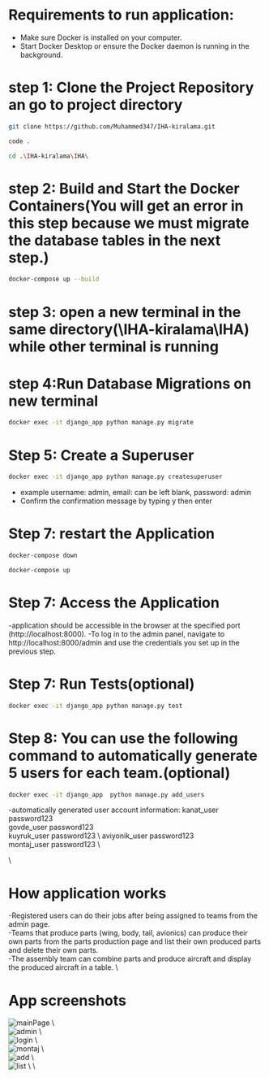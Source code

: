 # Requirements to run application:
- Make sure Docker is installed on your computer. 
- Start Docker Desktop or ensure the Docker daemon is running in the background.

# step 1: Clone the Project Repository an go to project directory
```bash
git clone https://github.com/Muhammed347/IHA-kiralama.git
```
```bash
code .
```
```bash
cd .\IHA-kiralama\IHA\ 
```

# step 2: Build and Start the Docker Containers(You will get an error in this step because we must migrate the database tables in the next step.) 
```bash
docker-compose up --build
```

# step 3: open a new terminal in the same directory(\IHA-kiralama\IHA\) while other terminal is running 


# step 4:Run Database Migrations on new terminal
```bash
docker exec -it django_app python manage.py migrate
```

# Step 5: Create a Superuser
```bash
docker exec -it django_app python manage.py createsuperuser
```
- example username: admin, email: can be left blank, password: admin 
- Confirm the confirmation message by typing y then enter

# Step 7: restart the Application
```bash
docker-compose down
```
```bash
docker-compose up
```

# Step 7: Access the Application
-application should be accessible in the browser at the specified port (http://localhost:8000).
-To log in to the admin panel, navigate to http://localhost:8000/admin and use the credentials you set up in the previous step.



# Step 7: Run Tests(optional)
```bash
docker exec -it django_app python manage.py test
```


# Step 8: You can use the following command to automatically generate 5 users for each team.(optional)
```bash
docker exec -it django_app  python manage.py add_users
```
-automatically generated user account information:
kanat_user password123 \
govde_user password123  \
kuyruk_user password123 \ 
aviyonik_user password123 \
montaj_user password123 \

\
# How application works
-Registered users can do their jobs after being assigned to teams from the admin page. \
-Teams that produce parts (wing, body, tail, avionics) can produce their own parts from the parts production page and list their own produced parts and delete their own parts. \
-The assembly team can combine parts and produce aircraft and display the produced aircraft in a table. \


# App screenshots
![mainPage](https://github.com/Muhammed347/IHA-kiralama/blob/main/images/giris_ekrani.PNG?raw=true) \ \
![admin](https://github.com/Muhammed347/IHA-kiralama/blob/main/images/admin_panel.PNG?raw=true) \ \
![login](https://github.com/Muhammed347/IHA-kiralama/blob/main/images/login.PNG?raw=true) \ \
![montaj](https://github.com/Muhammed347/IHA-kiralama/blob/main/images/montaj.PNG?raw=true) \ \
![add](https://github.com/Muhammed347/IHA-kiralama/blob/main/images/parca_ekleme.PNG?raw=true) \ \
![list](https://github.com/Muhammed347/IHA-kiralama/blob/main/images/parca_listele.PNG?raw=true) \ \